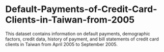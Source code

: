 # Default-Payments-of-Credit-Card-Clients-in-Taiwan-from-2005
This dataset contains information on default payments, demographic factors, credit data, history of payment, and bill statements of credit card clients in Taiwan from April 2005 to September 2005. 

